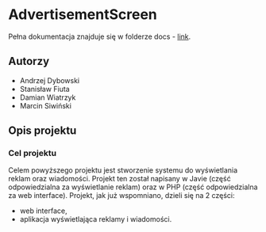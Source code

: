 # AdvertisementScreen

Pełna dokumentacja znajduje się w folderze docs - [link](docs/dokumentacja.pdf).

## Autorzy

- Andrzej Dybowski
- Stanisław Fiuta
- Damian Wiatrzyk
- Marcin Siwiński

## Opis projektu

### Cel projektu
Celem powyższego projektu jest stworzenie systemu do wyświetlania reklam oraz wiadomości.
Projekt ten został napisany w Javie (część odpowiedzialna za wyświetlanie reklam)
oraz w PHP (część odpowiedzialna za web interface).
Projekt, jak już wspomniano, dzieli się na 2 części:
- web interface,
- aplikacja wyświetlająca reklamy i wiadomości.